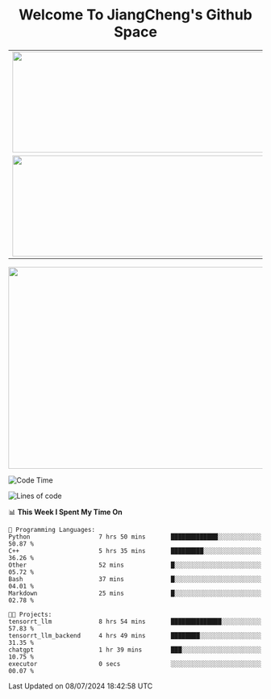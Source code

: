 <h1 align="center">Welcome To JiangCheng's Github Space</h1>

<table align="center" frame="void" rules="none" >
  <tr>
    <td>
      <div align="center"> <img height="200px" width="500px"  src="https://github-readme-stats.vercel.app/api?username=thisjiang&hide_title=true&hide_border=true&layout=compact&show_icons=trueline_height=21&text_color=000&icon_color=000&bg_color=0,ea6161,ffc64d,fffc4d,52fa5a&theme=graywhite" /> </div>
    </td>
    <td>
      <div align="center"> <img height="200px" width="500px" src="https://github-readme-stats.vercel.app/api/top-langs/?username=thisjiang&hide_title=true&hide_border=true&layout=compact&langs_count=6&text_color=000&icon_color=fff&bg_color=0,52fa5a,4dfcff,c64dff&theme=graywhite" /> </div>
    </td>
  </tr>
  <tr>
    <td>
      <div align="center"> <img height="200px" width="500px" src="https://github-readme-streak-stats.herokuapp.com/?user=thisjiang&hide_title=true&hide_border=true&layout=compact&langs_count=6" /> </div>
    </td>
    <td>
      <div align="center"> 
      <a href="https://github.com/" target="_blank"><img style="margin: 10px" src="https://profilinator.rishav.dev/skills-assets/git-scm-icon.svg" alt="Git" height="50" /></a>  
      <a href="https://www.linux.org/" target="_blank"><img style="margin: 10px" src="https://profilinator.rishav.dev/skills-assets/linux-original.svg" alt="Linux" height="50" /></a>  
      <a href="https://www.gnu.org/software/bash/" target="_blank"><img style="margin: 10px" src="https://profilinator.rishav.dev/skills-assets/gnu_bash-icon.svg" alt="Bash" height="50" /></a>  
      </div>
    </td>
  </tr>
</table>

<div align="center"> <img height="400px" width="1000px" src="https://github-readme-activity-graph.cyclic.app/graph?username=thisjiang&theme=react&hide_title=true&hide_border=true&layout=compact&langs_count=6" /> </div></td>

<!--START_SECTION:waka-->
![Code Time](http://img.shields.io/badge/Code%20Time-1%2C462%20hrs%2015%20mins-blue)

![Lines of code](https://img.shields.io/badge/From%20Hello%20World%20I%27ve%20Written-458.5%20thousand%20lines%20of%20code-blue)

📊 **This Week I Spent My Time On** 

```text
💬 Programming Languages: 
Python                   7 hrs 50 mins       █████████████░░░░░░░░░░░░   50.87 % 
C++                      5 hrs 35 mins       █████████░░░░░░░░░░░░░░░░   36.26 % 
Other                    52 mins             █░░░░░░░░░░░░░░░░░░░░░░░░   05.72 % 
Bash                     37 mins             █░░░░░░░░░░░░░░░░░░░░░░░░   04.01 % 
Markdown                 25 mins             █░░░░░░░░░░░░░░░░░░░░░░░░   02.78 % 

🐱‍💻 Projects: 
tensorrt_llm             8 hrs 54 mins       ██████████████░░░░░░░░░░░   57.83 % 
tensorrt_llm_backend     4 hrs 49 mins       ████████░░░░░░░░░░░░░░░░░   31.35 % 
chatgpt                  1 hr 39 mins        ███░░░░░░░░░░░░░░░░░░░░░░   10.75 % 
executor                 0 secs              ░░░░░░░░░░░░░░░░░░░░░░░░░   00.07 % 
```


 Last Updated on 08/07/2024 18:42:58 UTC
<!--END_SECTION:waka-->
